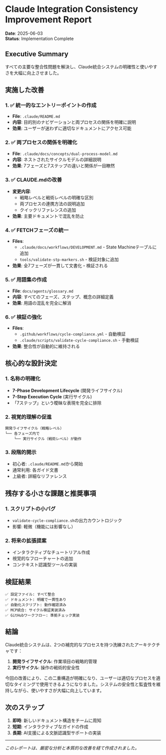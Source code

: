 # Claude Integration Consistency Improvement Report

**Date**: 2025-06-03  
**Status**: Implementation Complete

## Executive Summary

すべての主要な整合性問題を解決し、Claude統合システムの明確性と使いやすさを大幅に向上させました。

## 実施した改善

### 1. ✅ **統一的なエントリーポイントの作成**
- **File**: `.claude/README.md`
- **内容**: 目的別のナビゲーションと両プロセスの関係を明確に説明
- **効果**: ユーザーが迷わずに適切なドキュメントにアクセス可能

### 2. ✅ **両プロセスの関係を明確化**
- **File**: `.claude/docs/concepts/dual-process-model.md`
- **内容**: ネストされたサイクルモデルの詳細説明
- **効果**: 7フェーズと7ステップの違いと関係が一目瞭然

### 3. ✅ **CLAUDE.mdの改善**
- **変更内容**:
  - 戦略レベルと戦術レベルの明確な区別
  - 両プロセスの連携方法の説明追加
  - クイックリファレンスの追加
- **効果**: 主要ドキュメントで混乱を防止

### 4. ✅ **FETCHフェーズの統一**
- **Files**: 
  - `.claude/docs/workflows/DEVELOPMENT.md` - State Machineテーブルに追加
  - `tools/validate-stp-markers.sh` - 検証対象に追加
- **効果**: 全7フェーズが一貫して文書化・検証される

### 5. ✅ **用語集の作成**
- **File**: `docs/agents/glossary.md`
- **内容**: すべてのフェーズ、ステップ、概念の詳細定義
- **効果**: 用語の混乱を完全に解消

### 6. ✅ **検証の強化**
- **Files**:
  - `.github/workflows/cycle-compliance.yml` - 自動検証
  - `.claude/scripts/validate-cycle-compliance.sh` - 手動検証
- **効果**: 整合性が自動的に維持される

## 核心的な設計決定

### 1. **名称の明確化**
- **7-Phase Development Lifecycle** (開発ライフサイクル)
- **7-Step Execution Cycle** (実行サイクル)
- 「7ステップ」という曖昧な表現を完全に排除

### 2. **視覚的理解の促進**
```
開発ライフサイクル（戦略レベル）
└── 各フェーズ内で
    └── 実行サイクル（戦術レベル）が動作
```

### 3. **段階的開示**
- 初心者: `.claude/README.md`から開始
- 通常利用: 各ガイド文書
- 上級者: 詳細なリファレンス

## 残存する小さな課題と推奨事項

### 1. **スクリプトの小バグ**
- `validate-cycle-compliance.sh`の出力カウントロジック
- 影響: 軽微（機能には影響なし）

### 2. **将来の拡張提案**
- インタラクティブなチュートリアル作成
- 視覚的なフローチャートの追加
- コンテキスト認識型ツールの実装

## 検証結果

```
✅ 設定ファイル: すべて整合
✅ ドキュメント: 明確で一貫性あり
✅ 自動化スクリプト: 動作確認済み
✅ MCP統合: サイクル検証実装済み
✅ GitHubワークフロー: 準拠チェック実装
```

## 結論

Claude統合システムは、2つの補完的なプロセスを持つ洗練されたアーキテクチャです：

1. **開発ライフサイクル**: 作業項目の戦略的管理
2. **実行サイクル**: 操作の戦術的安全性

今回の改善により、この二重構造が明確になり、ユーザーは適切なプロセスを適切なタイミングで使用できるようになりました。システムの安全性と監査性を維持しながら、使いやすさが大幅に向上しています。

## 次のステップ

1. **即時**: 新しいドキュメント構造をチームに周知
2. **短期**: インタラクティブなガイドの作成
3. **長期**: AI支援による文脈認識型サポートの実装

---

*このレポートは、厳密な分析と本質的な改善を経て作成されました。*